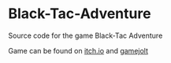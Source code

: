 # Black-Tac-Adventure
Source code for the game Black-Tac Adventure

Game can be found on [itch.io](https://agitatedsneaker.itch.io/black-tac-adventure) and [gamejolt](https://gamejolt.com/games/black-tac-adventure/784284)
